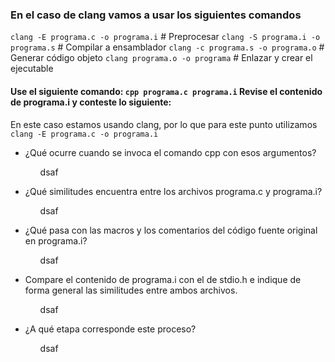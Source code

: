 <h3>En el caso de clang vamos a usar los siguientes comandos</h3>
<code>clang -E programa.c -o programa.i</code>  # Preprocesar
<code>clang -S programa.i -o programa.s</code>  # Compilar a ensamblador
<code>clang -c programa.s -o programa.o</code>  # Generar código objeto
<code>clang programa.o -o programa</code>   # Enlazar y crear el ejecutable


<h4>Use el siguiente comando: <code>cpp programa.c programa.i</code> Revise el contenido de programa.i y conteste lo siguiente:</h4>
<p>En este caso estamos usando clang, por lo que para este punto utilizamos <code>clang -E programa.c -o programa.i</code></p>
<ul>
    <li>¿Qué ocurre cuando se invoca el comando cpp con esos argumentos?</li>
    <ul>
        <p>dsaf</p>
    </ul>
    <li>¿Qué similitudes encuentra entre los archivos programa.c y programa.i?</li>
    <ul>
        <p>dsaf</p>
    </ul>
    <li>¿Qué pasa con las macros y los comentarios del código fuente original en programa.i?</li>
    <ul>
        <p>dsaf</p>
    </ul>
    <li>Compare el contenido de programa.i con el de stdio.h e indique de forma general las similitudes entre ambos archivos.</li>
    <ul>
        <p>dsaf</p>
    </ul>
    <li>¿A qué etapa corresponde este proceso?</li>
    <ul>
        <p>dsaf</p>
    </ul>
</ul>